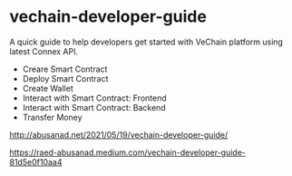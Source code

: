 # vechain-developer-guide

A quick guide to help developers get started with VeChain platform using latest Connex API.

* Creare Smart Contract
* Deploy Smart Contract
* Create Wallet
* Interact with Smart Contract: Frontend
* Interact with Smart Contract: Backend
* Transfer Money

http://abusanad.net/2021/05/19/vechain-developer-guide/

https://raed-abusanad.medium.com/vechain-developer-guide-81d5e0f10aa4
